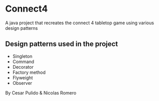 # Connect4
A java project that recreates the connect 4 tabletop game using various design patterns

## Design patterns used in the project
- Singleton
- Command
- Decorator
- Factory method
- Flyweight
- Observer

By Cesar Pulido & Nicolas Romero
